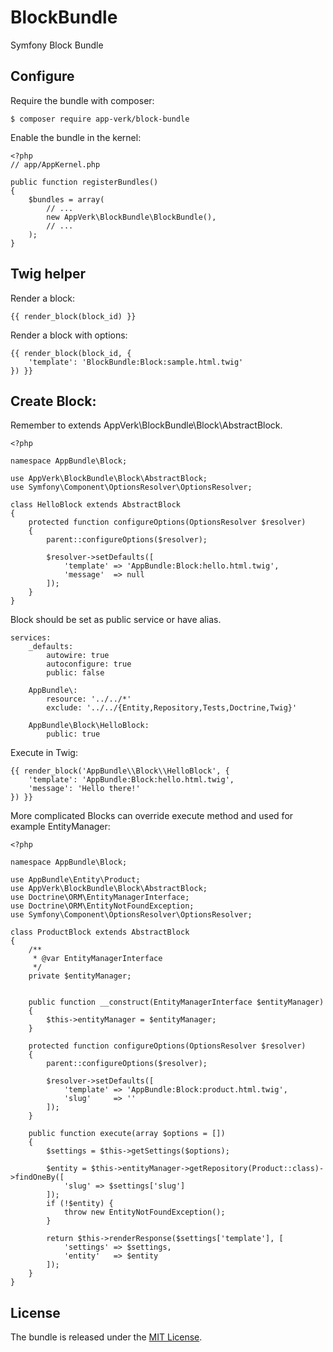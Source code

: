 # BlockBundle

Symfony Block Bundle


## Configure

Require the bundle with composer:

    $ composer require app-verk/block-bundle

Enable the bundle in the kernel:

    <?php
    // app/AppKernel.php

    public function registerBundles()
    {
        $bundles = array(
            // ...
            new AppVerk\BlockBundle\BlockBundle(),
            // ...
        );
    }
    
## Twig helper

Render a block:

    {{ render_block(block_id) }}
    
Render a block with options:

    {{ render_block(block_id, {
        'template': 'BlockBundle:Block:sample.html.twig'
    }) }}
    
## Create Block:

Remember to extends AppVerk\BlockBundle\Block\AbstractBlock.

    <?php
    
    namespace AppBundle\Block;
    
    use AppVerk\BlockBundle\Block\AbstractBlock;
    use Symfony\Component\OptionsResolver\OptionsResolver;
    
    class HelloBlock extends AbstractBlock
    {
        protected function configureOptions(OptionsResolver $resolver)
        {
            parent::configureOptions($resolver);
    
            $resolver->setDefaults([
                'template' => 'AppBundle:Block:hello.html.twig',
                'message'  => null
            ]);
        }
    }
    
Block should be set as public service or have alias.

    services:
        _defaults:
            autowire: true
            autoconfigure: true
            public: false
    
        AppBundle\:
            resource: '../../*'
            exclude: '../../{Entity,Repository,Tests,Doctrine,Twig}'
    
        AppBundle\Block\HelloBlock:
            public: true

Execute in Twig:

    {{ render_block('AppBundle\\Block\\HelloBlock', {
        'template': 'AppBundle:Block:hello.html.twig',
        'message': 'Hello there!'
    }) }}
    
More complicated Blocks can override execute method and used for example EntityManager:

    <?php
    
    namespace AppBundle\Block;
    
    use AppBundle\Entity\Product;
    use AppVerk\BlockBundle\Block\AbstractBlock;
    use Doctrine\ORM\EntityManagerInterface;
    use Doctrine\ORM\EntityNotFoundException;
    use Symfony\Component\OptionsResolver\OptionsResolver;
    
    class ProductBlock extends AbstractBlock
    {
        /**
         * @var EntityManagerInterface
         */
        private $entityManager;
    
    
        public function __construct(EntityManagerInterface $entityManager)
        {
            $this->entityManager = $entityManager;
        }
    
        protected function configureOptions(OptionsResolver $resolver)
        {
            parent::configureOptions($resolver);
    
            $resolver->setDefaults([
                'template' => 'AppBundle:Block:product.html.twig',
                'slug'     => ''
            ]);
        }
    
        public function execute(array $options = [])
        {
            $settings = $this->getSettings($options);
    
            $entity = $this->entityManager->getRepository(Product::class)->findOneBy([
                'slug' => $settings['slug']
            ]);
            if (!$entity) {
                throw new EntityNotFoundException();
            }
    
            return $this->renderResponse($settings['template'], [
                'settings' => $settings,
                'entity'   => $entity
            ]);
        }
    }


## License

The bundle is released under the [MIT License](LICENSE).
